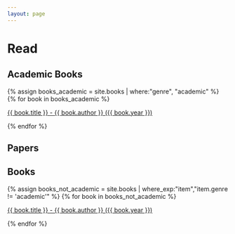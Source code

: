 ```yaml
---
layout: page
---
```

# Read




## Academic Books

{% assign books_academic = site.books | where:"genre", "academic" %}
{% for book in books_academic %}
<p>
<a href="{{ book.wiki }}" >
{{ book.title }} - {{ book.author }} ({{ book.year }})
</a>
</p>
{% endfor %}

## Papers

## Books

{% assign books_not_academic = site.books | where_exp:"item","item.genre != 'academic'" %}
{% for book in books_not_academic %}
<p>
<a href="{{ book.wiki }}" >
{{ book.title }} - {{ book.author }} ({{ book.year }})
</a>
</p>
{% endfor %}
